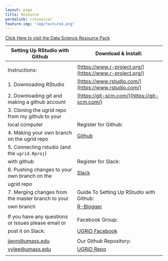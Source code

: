 ```yaml
---
layout: page
title: Resource
permalink: /resource/
feature-img: "img/texture4.png"
---
```

[Click Here to visit the Data Science Resource Pack](https://docs.google.com/document/d/1ybqfYYISGWTvPbdcLfyf95g8Sx3HmcP7qFnsJLpAnOw/edit) 

Setting Up RStudio with Github                              | Download & Install:
----------------------------------------------------------- | -----------------------------------------------------------
                                                            | 
Instructions:                                               | [https://www.r-project.org/](https://www.r-project.org/) 
1. Downloading RStudio                                      | [https://www.rstudio.com/](https://www.rstudio.com/)  
2. Downloading git and making a github account              | [https://git-scm.com/](https://git-scm.com/)  
3. Cloning the ugrid repo from my github to your            |  
  local computer                                            | Register for Github:
4. Making your own branch on the ugrid repo                 | [Github](https://github.com/) 
5. Connecting rstudio (and the `ugrid.Rproj`)               | 
  with github                                               | Register for Slack:
6. Pushing changes to your own branch on the                | [Slack](https://slack.com/) 
  ugrid repo                                                |
7. Merging changes from the master branch to your           | Guide To Setting Up RStudio with Github:     
  own branch                                                | [R-Blogger](https://www.r-bloggers.com/rstudio-and-github/)   
                                                            | 
If you have any questions or issues please email or         | Facebook Group:
post it on Slack:                                           | [UGRiD Facebook](https://www.facebook.com/groups/787225494648469/) 
                                                            | 
jjeon@umass.edu                                             | Our Github Repository:
vylee@umass.edu                                             | [UGRiD Repo](https://github.com/tommyjee/ugrid) 
                                                            | 
                                                            
                                                            
